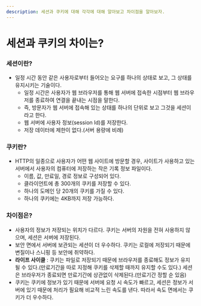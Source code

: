 ```yaml
---
description: 세션과 쿠키에 대해 각각에 대해 알아보고 차이점을 알아보자.
---
```


# 세션과 쿠키의 차이는?

### 세션이란?

* 일정 시간 동안 같은 사용자로부터 들어오는 요구를 하나의 상태로 보고, 그 상태를 유지시키는 기술이다.
  * 일정 시간은 사용자가 웹 브라우저를 통해 웹 서버에 접속한 시점부터 웹 브라우저를 종료하여 연결을 끝내는 시점을 말한다.
  * 즉, 방문자가 웹 서버에 접속해 있는 상태를 하나의 단위로 보고 그것을 세션이라고 한다.
  * 웹 서버에 사용자 정보(session Id)를 저장한다.
  * 저장 데이터에 제한이 없다.(서버 용량에 비례)

### 쿠키란?

* HTTP의 일종으로 사용자가 어떤 웹 사이트에 방문할 경우, 사이트가 사용하고 있는 서버에서 사용자의 컴퓨터에 저장하는 작은 기록 정보 파일이다.
  * 이름, 값, 만료일, 경로 정보로 구성되어 있다.
  * 클라이언트에 총 300개의 쿠키를 저장할 수 있다.
  * 하나의 도메인 당 20개의 쿠키를 가질 수 있다.
  * 하나의 쿠키에는 4KB까지 저장 가능하다.

### 차이점은?

* 사용자의 정보가 저장되는 위치가 다르다. 쿠키는 서버의 자원을 전혀 사용하지 않으며, 세션은 서버에 저장된다.
* 보안 면에서 서버에 보관되는 세션이 더 우수하다. 쿠키는 로컬에 저장되기 때문에 변질이나 스니핑 등 보안에 취약하다.
* **라이프 사이클** : 쿠키는 파일로 저장되기 때문에 브라우저를 종료해도 정보가 유지될 수 있다.(만료기간을 따로 지정해 쿠키를 삭제할 때까지 유지할 수도 있다.) 세션은 브라우저가 종료되면 만료기간에 상관없이 삭제된다.(만료기간 정할 순 있음)
* 쿠키는 쿠키에 정보가 있기 때문에 서버에 요청 시 속도가 빠르고, 세션은 정보가 서버에 있기 때문에 처리가 필요해 비교적 느린 속도를 낸다. 따라서 속도 면에서는 쿠키가 더 우수하다.
